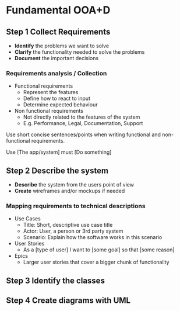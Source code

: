 # Fundamental OOA+D

## Step 1 Collect Requirements
- **Identify** the problems we want to solve
- **Clarify** the functionality needed to solve the problems
- **Document** the important decisions

### Requirements analysis / Collection
- Functional requirements
    - Represent the features
    - Define how to react to input
    - Determine expected behaviour
- Non functional requirements 
    - Not directly related to the features of the system
    - E.g. Performance, Legal, Documentation, Support

 Use short concise sentences/points when writing functional and non-functional requirements. 

 Use [The app/system] must [Do something]

## Step 2 Describe the system
- **Describe** the system from the users point of view
- **Create** wireframes and/or mockups if needed

### Mapping requirements to technical descriptions
- Use Cases
    - Title: Short, descriptive use case title
    - Actor: User, a person or 3rd party system
    - Scenario: Explain how the software works in this scenario
- User Stories
    - As a [type of user] I want to [some goal] so that [some reason]
- Epics
    - Larger user stories that cover a bigger chunk of functionality


## Step 3 Identify the classes

## Step 4 Create diagrams with UML



